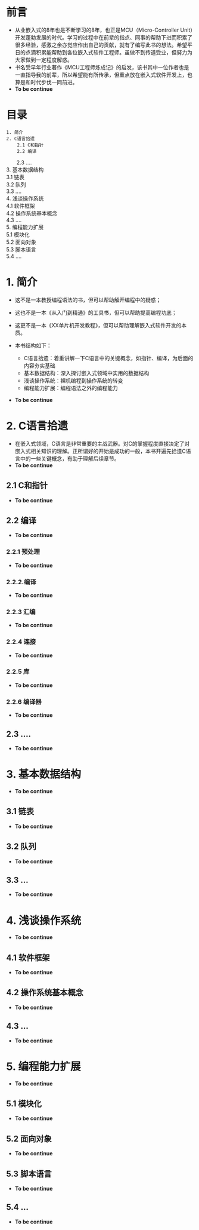 # 前言
- 从业嵌入式的8年也是不断学习的8年，也正是MCU（Micro-Controller Unit）开发蓬勃发展的时代。学习的过程中在前辈的指点、同事的帮助下进而积累了很多经验，感激之余亦觉应作出自己的贡献，就有了编写此书的想法。希望平日的点滴积累能帮助到各位嵌入式软件工程师。虽做不到传道受业，但努力为大家做到一定程度解惑。
- 书名受早年行业著作《MCU工程师炼成记》的启发，该书其中一位作者也是一直指导我的前辈，所以希望能有所传承，但重点放在嵌入式软件开发上，也算是和时代步伐一同前进。
- **To be continue**

# 目录
    1. 简介     
    2. C语言拾遗     
        2.1 C和指针     
        2.2 编译     
        2.3 ....    
    3. 基本数据结构    
        3.1 链表    
        3.2 队列    
        3.3 ....    
    4. 浅谈操作系统    
        4.1 软件框架    
        4.2 操作系统基本概念    
        4.3 ....    
    5. 编程能力扩展    
        5.1 模块化    
        5.2 面向对象    
        5.3 脚本语言    
        5.4 ....    
    
# 1. 简介
- 这不是一本教授编程语法的书，但可以帮助解开编程中的疑惑；
- 这也不是一本《从入门到精通》的工具书，但可以帮助提高编程功底；
- 这更不是一本《XX单片机开发教程》，但可以帮助理解嵌入式软件开发的本质。

- 本书结构如下：
    - C语言拾遗：着重讲解一下C语言中的关键概念，如指针、编译，为后面的内容夯实基础
    - 基本数据结构：深入探讨嵌入式领域中实用的数据结构
    - 浅谈操作系统：裸机编程到操作系统的转变
    - 编程能力扩展：编程语法之外的编程能力

- **To be continue**

# 2. C语言拾遗
- 在嵌入式领域，C语言是非常重要的主战武器。对C的掌握程度直接决定了对嵌入式相关知识的理解。正所谓好的开始是成功的一般，本书开遍先拾遗C语言中的一些关键概念，有助于理解后续章节。
- **To be continue**

## 2.1 C和指针
- **To be continue**

## 2.2 编译
- **To be continue**

### 2.2.1 预处理
- **To be continue**

### 2.2.2.编译
- **To be continue**

### 2.2.3 汇编
- **To be continue**

### 2.2.4 连接
- **To be continue**

### 2.2.5 库
- **To be continue**

### 2.2.6 编译器
- **To be continue**

## 2.3 ....
- **To be continue**

# 3. 基本数据结构
- **To be continue**

## 3.1 链表
- **To be continue**

## 3.2 队列
- **To be continue**

## 3.3 ...
- **To be continue**

# 4. 浅谈操作系统
- **To be continue**

## 4.1 软件框架
- **To be continue**

## 4.2 操作系统基本概念
- **To be continue**

## 4.3 ...
- **To be continue**


# 5. 编程能力扩展
- **To be continue**

## 5.1 模块化
- **To be continue**

## 5.2 面向对象
- **To be continue**

## 5.3 脚本语言
- **To be continue**

## 5.4 ...
- **To be continue**


